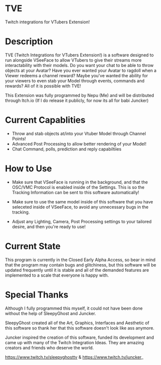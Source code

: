 # TVE
Twitch integrations for VTubers Extension!
# Description
TVE (Twitch Integrations for VTubers Extension!) is a software designed to run alongside VSeeFace to allow VTubers to give their streams more interactability with their models. Do you want your chat to be able to throw objects at your Avatar? Have you ever wanted your Avatar to ragdoll when a Viewer redeems a channel reward? Maybe you've wanted the ability for your viewers to even stab your Model through events, commands and rewards? All of it is possible with TVE!

This Extension was fully programmed by Nepu (Me) and will be distributed through Itch.io (If I do release it publicly, for now its all for babi Juncker)

# Current Capablities
- Throw and stab objects at/into your Vtuber Model through Channel Points!
- Advanced Post Processing to allow better rendering of your Model!
- Chat Command, polls, prediction and reply capabiltiies

# How to Use
- Make sure that VSeeFace is running in the background, and that the OSC/VMC Protocol is enabled inside of the Settings. This is so the Tracking Information can be sent to this software automatically!

- Make sure to use the same model inside of this software that you have seleceted inside of VSeeFace, to avoid any unnecessary bugs in the tracking.

- Adjust any Lighting, Camera, Post Processing settings to your tailored desire, and then you're ready to use!

# Current State
This program is currently in the Closed Early Alpha Access, so bear in mind that the program may contain bugs and glitchiness, but this software will be updated frequently until it is stable and all of the demanded features are implemented to a scale that everyone is happy with.

# Special Thanks
Although I fully programmed this myself, it could not have been done without the help of SleepyGhost and Juncker.

SleepyGhost created all of the Art, Graphics, Interfaces and Aesthetic of this software so thank her that this software doesn't look like ass anymore.

Juncker inspired the creation of this software, funded its development and came up with many of the Twitch Integration Ideas. They are amazing creators and friends who deserve the world.

https://www.twitch.tv/sleepyghosttv & https://www.twitch.tv/juncker_










